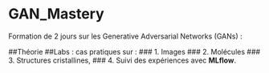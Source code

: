 # GAN_Mastery

Formation de 2 jours sur les Generative Adversarial Networks (GANs) :

##Théorie
##Labs : cas pratiques sur :
          ### 1. Images
          ###  2. Molécules 
          ###  3. Structures cristallines, 
          ###  4. Suivi des expériences avec **MLflow**.
